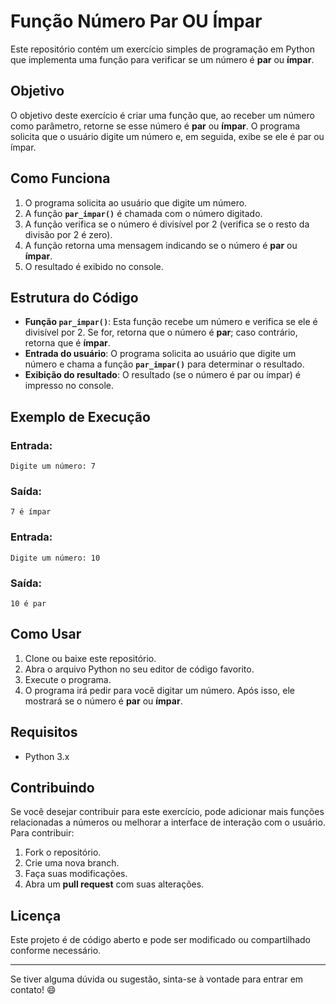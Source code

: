# Função Número Par OU Ímpar

Este repositório contém um exercício simples de programação em Python que implementa uma função para verificar se um número é **par** ou **ímpar**.

## Objetivo

O objetivo deste exercício é criar uma função que, ao receber um número como parâmetro, retorne se esse número é **par** ou **ímpar**. O programa solicita que o usuário digite um número e, em seguida, exibe se ele é par ou ímpar.

## Como Funciona

1. O programa solicita ao usuário que digite um número.
2. A função **`par_impar()`** é chamada com o número digitado.
3. A função verifica se o número é divisível por 2 (verifica se o resto da divisão por 2 é zero).
4. A função retorna uma mensagem indicando se o número é **par** ou **ímpar**.
5. O resultado é exibido no console.

## Estrutura do Código

- **Função `par_impar()`**: Esta função recebe um número e verifica se ele é divisível por 2. Se for, retorna que o número é **par**; caso contrário, retorna que é **ímpar**.
- **Entrada do usuário**: O programa solicita ao usuário que digite um número e chama a função **`par_impar()`** para determinar o resultado.
- **Exibição do resultado**: O resultado (se o número é par ou ímpar) é impresso no console.

## Exemplo de Execução

### Entrada:
```
Digite um número: 7
```

### Saída:
```
7 é ímpar
```

### Entrada:
```
Digite um número: 10
```

### Saída:
```
10 é par
```

## Como Usar

1. Clone ou baixe este repositório.
2. Abra o arquivo Python no seu editor de código favorito.
3. Execute o programa.
4. O programa irá pedir para você digitar um número. Após isso, ele mostrará se o número é **par** ou **ímpar**.

## Requisitos

- Python 3.x

## Contribuindo

Se você desejar contribuir para este exercício, pode adicionar mais funções relacionadas a números ou melhorar a interface de interação com o usuário. Para contribuir:
1. Fork o repositório.
2. Crie uma nova branch.
3. Faça suas modificações.
4. Abra um **pull request** com suas alterações.

## Licença

Este projeto é de código aberto e pode ser modificado ou compartilhado conforme necessário.

---

Se tiver alguma dúvida ou sugestão, sinta-se à vontade para entrar em contato! 😄
